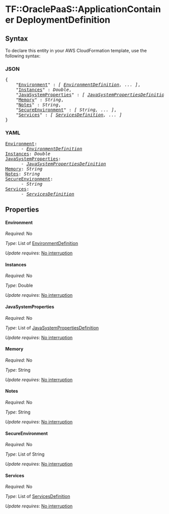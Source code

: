 # TF::OraclePaaS::ApplicationContainer DeploymentDefinition

## Syntax

To declare this entity in your AWS CloudFormation template, use the following syntax:

### JSON

<pre>
{
    "<a href="#environment" title="Environment">Environment</a>" : <i>[ <a href="environmentdefinition.md">EnvironmentDefinition</a>, ... ]</i>,
    "<a href="#instances" title="Instances">Instances</a>" : <i>Double</i>,
    "<a href="#javasystemproperties" title="JavaSystemProperties">JavaSystemProperties</a>" : <i>[ <a href="javasystempropertiesdefinition.md">JavaSystemPropertiesDefinition</a>, ... ]</i>,
    "<a href="#memory" title="Memory">Memory</a>" : <i>String</i>,
    "<a href="#notes" title="Notes">Notes</a>" : <i>String</i>,
    "<a href="#secureenvironment" title="SecureEnvironment">SecureEnvironment</a>" : <i>[ String, ... ]</i>,
    "<a href="#services" title="Services">Services</a>" : <i>[ <a href="servicesdefinition.md">ServicesDefinition</a>, ... ]</i>
}
</pre>

### YAML

<pre>
<a href="#environment" title="Environment">Environment</a>: <i>
      - <a href="environmentdefinition.md">EnvironmentDefinition</a></i>
<a href="#instances" title="Instances">Instances</a>: <i>Double</i>
<a href="#javasystemproperties" title="JavaSystemProperties">JavaSystemProperties</a>: <i>
      - <a href="javasystempropertiesdefinition.md">JavaSystemPropertiesDefinition</a></i>
<a href="#memory" title="Memory">Memory</a>: <i>String</i>
<a href="#notes" title="Notes">Notes</a>: <i>String</i>
<a href="#secureenvironment" title="SecureEnvironment">SecureEnvironment</a>: <i>
      - String</i>
<a href="#services" title="Services">Services</a>: <i>
      - <a href="servicesdefinition.md">ServicesDefinition</a></i>
</pre>

## Properties

#### Environment

_Required_: No

_Type_: List of <a href="environmentdefinition.md">EnvironmentDefinition</a>

_Update requires_: [No interruption](https://docs.aws.amazon.com/AWSCloudFormation/latest/UserGuide/using-cfn-updating-stacks-update-behaviors.html#update-no-interrupt)

#### Instances

_Required_: No

_Type_: Double

_Update requires_: [No interruption](https://docs.aws.amazon.com/AWSCloudFormation/latest/UserGuide/using-cfn-updating-stacks-update-behaviors.html#update-no-interrupt)

#### JavaSystemProperties

_Required_: No

_Type_: List of <a href="javasystempropertiesdefinition.md">JavaSystemPropertiesDefinition</a>

_Update requires_: [No interruption](https://docs.aws.amazon.com/AWSCloudFormation/latest/UserGuide/using-cfn-updating-stacks-update-behaviors.html#update-no-interrupt)

#### Memory

_Required_: No

_Type_: String

_Update requires_: [No interruption](https://docs.aws.amazon.com/AWSCloudFormation/latest/UserGuide/using-cfn-updating-stacks-update-behaviors.html#update-no-interrupt)

#### Notes

_Required_: No

_Type_: String

_Update requires_: [No interruption](https://docs.aws.amazon.com/AWSCloudFormation/latest/UserGuide/using-cfn-updating-stacks-update-behaviors.html#update-no-interrupt)

#### SecureEnvironment

_Required_: No

_Type_: List of String

_Update requires_: [No interruption](https://docs.aws.amazon.com/AWSCloudFormation/latest/UserGuide/using-cfn-updating-stacks-update-behaviors.html#update-no-interrupt)

#### Services

_Required_: No

_Type_: List of <a href="servicesdefinition.md">ServicesDefinition</a>

_Update requires_: [No interruption](https://docs.aws.amazon.com/AWSCloudFormation/latest/UserGuide/using-cfn-updating-stacks-update-behaviors.html#update-no-interrupt)

